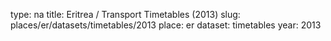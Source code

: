 type: na
title: Eritrea / Transport Timetables (2013)
slug: places/er/datasets/timetables/2013
place: er
dataset: timetables
year: 2013
